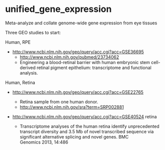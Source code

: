 # unified_gene_expression
Meta-analyze and collate genome-wide gene expression from eye tissues

Three GEO studies to start:

Human, RPE
  - http://www.ncbi.nlm.nih.gov/geo/query/acc.cgi?acc=GSE36695  
  	- http://www.ncbi.nlm.nih.gov/pubmed/23734062 
  	- Engineering a blood-retinal barrier with human embryonic stem cell-derived retinal pigment epithelium: transcriptome and functional analysis.

Human, Retina
  - http://www.ncbi.nlm.nih.gov/geo/query/acc.cgi?acc=GSE22765 
  	- Retina sample from one human donor.
  	- http://www.ncbi.nlm.nih.gov/sra?term=SRP002881
	
  - http://www.ncbi.nlm.nih.gov/geo/query/acc.cgi?acc=GSE40524 retina
	  - Transcriptome analyses of the human retina identify unprecedented transcript diversity and 3.5 Mb of novel transcribed sequence via significant alternative splicing and novel genes. BMC Genomics 2013, 14:486 
	  
